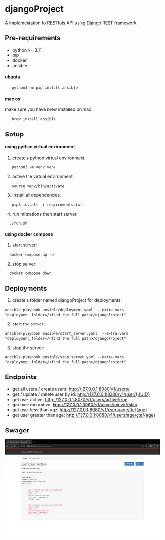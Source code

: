 # djangoProject

A implementation fo RESTfuls API using Django REST framework

## Pre-requirements

- python >= 3.11
- pip
- docker
- ansible

#### ubuntu

```
   python3 -m pip install ansible
```

#### mac os

make sure you have brew installed on mac.

```
   brew install ansible
```

## Setup

#### using python virtual environment

1. create a python virtual environment.

```
   python3 -m venv venv
```

2. active the virtual environment.

```
   source venv/bin/activate
```

3. install all dependencies.

```
   pip3 install -r requirements.txt
```

4. run migrations then start server.

```
  ./run.sh
```

#### using docker compose

1. start server:

```
  docker compose up -d
```

2. stop server:

```
  docker compose down
```

## Deployments

1. create a folder named djangoProject for deployments:

```
ansible-playbook ansible/deployment.yaml  --extra-vars "deployment_folder=/<find the full path>/djangoProject"
```

2. start the server:

```
ansible-playbook ansible/start_server.yaml  --extra-vars "deployment_folder=/<find the full path>/djangoProject"
```

3. stop the server:

```
ansible-playbook ansible/stop_server.yaml --extra-vars "deployment_folder=/<find the full path>/djangoProject"
```

## Endpoints

- get all users / create users: http://127.0.0.1:8080/v1/users/
- get / update / delete user by id: http://127.0.0.1:8080/v1/user/{UUID}
- get user active: http://127.0.0.1:8080/v1/users/active/true
- get user not active: http://127.0.0.1:8080/v1/users/active/false
- get user less than age: http://127.0.0.1:8080/v1/users/age/lte/{age}
- get user greater than age: http://127.0.0.1:8080/v1/users/age/gte/{age}

## Swager

![alt text](https://github.com/bohuang-work/djangoProject/blob/main/static/django_rest_api.png)

